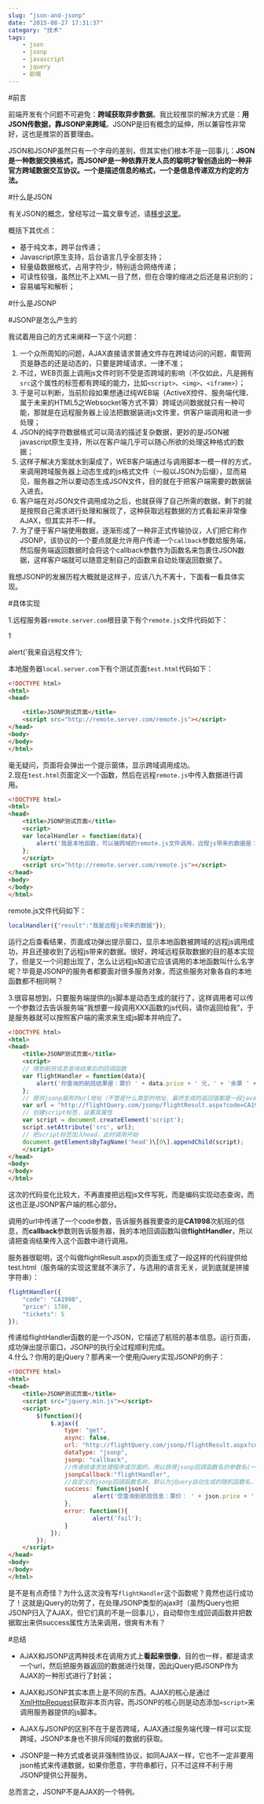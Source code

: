 ```yaml
---
slug: "json-and-jsonp"
date: "2015-08-27 17:31:37"
category: "技术"
tags:
    - json
    - jsonp
    - javascript
    - jquery
    - 前端
---
```

#前言

前端开发有个问题不可避免：**跨域获取异步数据**。我比较推崇的解决方式是：**用JSON传数据，靠JSONP来跨域**。JSONP是旧有概念的延伸，所以兼容性非常好，这也是推崇的首要理由。

JSON和JSONP虽然只有一个字母的差别，但其实他们根本不是一回事儿：**JSON是一种数据交换格式，而JSONP是一种依靠开发人员的聪明才智创造出的一种非官方跨域数据交互协议。一个是描述信息的格式，一个是信息传递双方约定的方法。**

#什么是JSON

有关JSON的概念，曾经写过一篇文章专述，请[移步这里](https://zerosoul.github.io/2015/06/18/explore-json/)。

概括下其优点：

-   基于纯文本，跨平台传递；
-   Javascript原生支持，后台语言几乎全部支持；
-   轻量级数据格式，占用字符少，特别适合网络传递；
-   可读性较强，虽然比不上XML一目了然，但在合理的缩进之后还是易识别的；
-   容易编写和解析；

#什么是JSONP

#JSONP是怎么产生的

我试着用自己的方式来阐释一下这个问题：

1.  一个众所周知的问题，AJAX直接请求普通文件存在跨域访问的问题，甭管网页是静态的还是动态的，只要是跨域请求，一律不准；
2.  不过，WEB页面上调用js文件时则不受是否跨域的影响（不仅如此，凡是拥有`src`这个属性的标签都有跨域的能力，比如`<script>`、`<img>`、`<iframe>`）；
3.  于是可以判断，当前阶段如果想通过纯WEB端（ActiveX控件、服务端代理、属于未来的HTML5之Websocket等方式不算）跨域访问数据就只有一种可能，那就是在远程服务器上设法把数据装进js文件里，供客户端调用和进一步处理；
4.  JSON的纯字符数据格式可以简洁的描述复杂数据，更妙的是JSON被javascript原生支持，所以在客户端几乎可以随心所欲的处理这种格式的数据；
5.  这样子解决方案就水到渠成了，WEB客户端通过与调用脚本一模一样的方式，来调用跨域服务器上动态生成的js格式文件（一般以JSON为后缀），显而易见，服务器之所以要动态生成JSON文件，目的就在于把客户端需要的数据装入进去。
6.  客户端在对JSON文件调用成功之后，也就获得了自己所需的数据，剩下的就是按照自己需求进行处理和展现了，这种获取远程数据的方式看起来非常像AJAX，但其实并不一样。
7.  为了便于客户端使用数据，逐渐形成了一种非正式传输协议，人们把它称作JSONP，该协议的一个要点就是允许用户传递一个`callback`参数给服务端，然后服务端返回数据时会将这个callback参数作为函数名来包裹住JSON数据，这样客户端就可以随意定制自己的函数来自动处理返回数据了。

我想JSONP的发展历程大概就是这样子，应该八九不离十，下面看一看具体实现。

#具体实现

1.远程服务器`remote.server.com`根目录下有个`remote.js`文件代码如下：  

1

alert('我来自远程文件');

本地服务器`local.server.com`下有个测试页面`test.html`代码如下：  

``` html
<!DOCTYPE html>
<html>
<head>

    <title>JSONP测试页面</title>
    <script src="http://remote.server.com/remote.js"></script>
</head>
<body>
</body>
</html>
``` 
毫无疑问，页面将会弹出一个提示窗体，显示跨域调用成功。  
2.现在`test.html`页面定义一个函数，然后在远程`remote.js`中传入数据进行调用。  
``` html
<!DOCTYPE html>
<html>
<head>
    <title>JSONP测试页面</title>
    <script>
    var localHandler = function(data){
        alert('我是本地函数，可以被跨域的remote.js文件调用，远程js带来的数据是：' + data.result);
    };
    </script>
    <script src="http://remote.server.com/remote.js"></script>
</head>
<body>
</body>
</html>
``` 
remote.js文件代码如下：  

``` js
localHandler({"result":"我是远程js带来的数据"});
``` 
运行之后查看结果，页面成功弹出提示窗口，显示本地函数被跨域的远程js调用成功，并且还接收到了远程js带来的数据。很好，跨域远程获取数据的目的基本实现了，但是又一个问题出现了，怎么让远程js知道它应该调用的本地函数叫什么名字呢？毕竟是JSONP的服务者都要面对很多服务对象，而这些服务对象各自的本地函数都不相同啊？

3.很容易想到，只要服务端提供的js脚本是动态生成的就行了，这样调用者可以传一个参数过去告诉服务端“我想要一段调用XXX函数的js代码，请你返回给我”，于是服务器就可以按照客户端的需求来生成js脚本并响应了。

``` html
<!DOCTYPE html>
<html>
<head>
    <title>JSONP测试页面</title>
    <script>
    // 得到航班信息查询结果后的回调函数
    var flightHandler = function(data){
        alert('你查询的航班结果是：票价 ' + data.price + ' 元，' + '余票 ' + data.tickets + ' 张。');
    };
    // 提供jsonp服务的url地址（不管是什么类型的地址，最终生成的返回值都是一段javascript代码）
    var url = "http://flightQuery.com/jsonp/flightResult.aspx?code=CA1998&callback=flightHandler";
    // 创建script标签，设置其属性
    var script = document.createElement('script');
    script.setAttribute('src', url);
    // 把script标签加入head，此时调用开始
    document.getElementsByTagName('head')\[0\].appendChild(script); 
    </script>
</head>
<body>
</body>
</html>
``` 
这次的代码变化比较大，不再直接把远程js文件写死，而是编码实现动态查询，而这也正是JSONP客户端的核心部分。

调用的url中传递了一个code参数，告诉服务器我要查的是**CA1998**次航班的信息，而**callback**参数则告诉服务器，我的本地回调函数叫做**flightHandler**，所以请把查询结果传入这个函数中进行调用。

服务器很聪明，这个叫做flightResult.aspx的页面生成了一段这样的代码提供给test.html（服务端的实现这里就不演示了，与选用的语言无关，说到底就是拼接字符串）：  

``` js
flightHandler({
    "code": "CA1998",
    "price": 1780,
    "tickets": 5
});
```
传递给flightHandler函数的是一个JSON，它描述了航班的基本信息。运行页面，成功弹出提示窗口，JSONP的执行全过程顺利完成。  
4.什么？你用的是jQuery？那再来一个使用jQuery实现JSONP的例子：  
``` html
<!DOCTYPE html>
<html>
<head>
    <title>JSONP测试页面</title>
    <script src="jquery.min.js"></script>
    <script>
        $(function(){ 
            $.ajax({
                type: "get",
                async: false,
                url: "http://flightQuery.com/jsonp/flightResult.aspx?code=CA1998",
                dataType: "jsonp",
                jsonp: "callback",
                //传递给请求处理程序或页面的，用以获得jsonp回调函数名的参数名(一般默认为:callback)
                jsonpCallback:"flightHandler",
                //自定义的jsonp回调函数名称，默认为jQuery自动生成的随机函数名，也可以写"?"，jQuery会自动为你处理数据
                success: function(json){
                        alert('您查询到航班信息：票价： ' + json.price + ' 元，余票： ' + json.tickets + ' 张。');
                },
                error: function(){
                        alert('fail');
                }
            });
        });
    </script>
</head>
<body>
</body>
</html>
```
是不是有点奇怪？为什么这次没有写`flightHandler`这个函数呢？竟然也运行成功了！这就是jQuery的功劳了，在处理JSONP类型的ajax时（虽然jQuery也把JSONP归入了AJAX，但它们真的不是一回事儿），自动帮你生成回调函数并把数据取出来供success属性方法来调用，很爽有木有？

#总结

-   AJAX和JSONP这两种技术在调用方式上**看起来很像**，目的也一样，都是请求一个url，然后把服务器返回的数据进行处理，因此jQuery把JSONP作为AJAX的一种形式进行了封装；
    
-   AJAX和JSONP其实本质上是不同的东西。AJAX的核心是通过[XmlHttpRequest](https://developer.mozilla.org/en-US/docs/Web/API/XMLHttpRequest)获取非本页内容，而JSONP的核心则是动态添加`<script>`来调用服务器提供的js脚本。
    
-   AJAX与JSONP的区别不在于是否跨域，AJAX通过服务端代理一样可以实现跨域，JSONP本身也不排斥同域的数据的获取。
    
-   JSONP是一种方式或者说非强制性协议，如同AJAX一样，它也不一定非要用json格式来传递数据，如果你愿意，字符串都行，只不过这样不利于用JSONP提供公开服务。
    

总而言之，JSONP不是AJAX的一个特例。